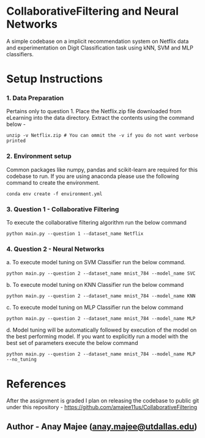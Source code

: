 # CollaborativeFiltering and Neural Networks
A simple codebase on a implicit recommendation system on Netflix data and experimentation on Digit Classification task using kNN, SVM and MLP classifiers.

# Setup Instructions
### 1. Data Preparation 
Pertains only to question 1. Place the Netflix.zip file downloaded from eLearning into the data directory. Extract the contents using the command below -

```
unzip -v Netflix.zip # You can ommit the -v if you do not want verbose printed
```

### 2. Environment setup
Common packages like numpy, pandas and scikit-learn are required for this codebase to run. If you are using anaconda please use the following command to create the environment.

```
conda env create -f environment.yml
```

### 3. Question 1 - Collaborative Filtering
To execute the collaborative filtering algorithm run the below command

```
python main.py --question 1 --dataset_name Netflix
```

### 4. Question 2 - Neural Networks

a. To execute model tuning on SVM Classifier run the below command.

```
python main.py --question 2 --dataset_name mnist_784 --model_name SVC
```

b. To execute model tuning on KNN Classifier run the below command

```
python main.py --question 2 --dataset_name mnist_784 --model_name KNN
```
    
c. To execute model tuning on MLP Classifier run the below command

```
python main.py --question 2 --dataset_name mnist_784 --model_name MLP
```
    
d. Model tuning will be automatically followed by execution of the model on the best performing model. If you want to explicitly run a model with the best set of parameters execute the below command

```
python main.py --question 2 --dataset_name mnist_784 --model_name MLP --no_tuning
```

# References 
After the assignment is graded I plan on releasing the codebase to public git under this repository - https://github.com/amajee11us/CollaborativeFiltering

## Author - Anay Majee (anay.majee@utdallas.edu)

